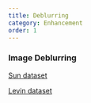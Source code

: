 ```yaml
---
title: Deblurring
category: Enhancement
order: 1
---
```


### Image Deblurring

[Sun dataset](http://cs.brown.edu/~lbsun/deblur2013/deblur2013iccp.html)

[Levin dataset](http://www.wisdom.weizmann.ac.il/~levina/papers/LevinEtalCVPR09Data.rar)